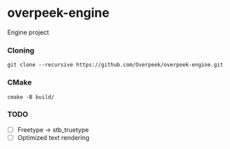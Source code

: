 # overpeek-engine
Engine project

### Cloning
```
git clone --recursive https://github.com/Overpeek/overpeek-engine.git
```

### CMake
```
cmake -B build/
```


### TODO
- [ ] Freetype -> stb_truetype
- [ ] Optimized text rendering
